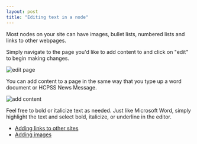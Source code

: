```yaml
---
layout: post
title: "Editing text in a node"
---
```


Most nodes on your site can have images, bullet lists, numbered lists and links to other webpages.

Simply navigate to the page you'd like to add content to and click on "edit" to begin making changes. 

![edit page](/schoolsites-help/images/pages/edit.png)

<a name="wysiwyg"></a>

You can add content to a page in the same way that you type up a word document or HCPSS News Message.

![add content](/schoolsites-help/images/pages/page-wysiwyg.png)

Feel free to bold or italicize text as needed. Just like Microsoft Word, simply highlight the text and select bold, italicize, or underline in the editor.

- [Adding links to other sites](/schoolsites-help/2014/07/15/adding-links/)
- [Adding images](/schoolsites-help/2014/07/15/adding-images/)
